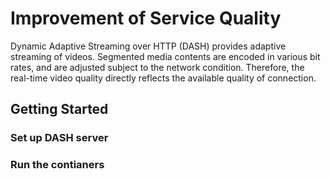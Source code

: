 # Improvement of Service Quality

Dynamic Adaptive Streaming over HTTP (DASH) provides adaptive streaming of videos. Segmented media contents are encoded in various bit rates, and are adjusted subject to the network condition. Therefore, the real-time video quality directly reflects the available quality of connection.

## Getting Started

### Set up DASH server



### Run the contianers

